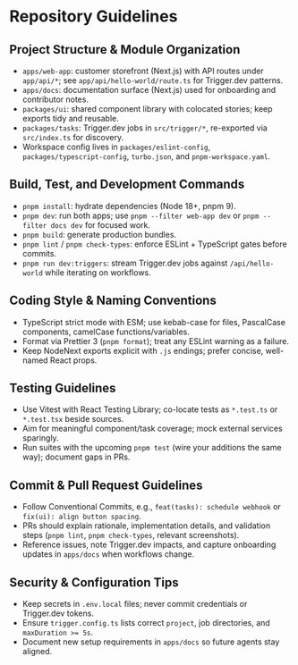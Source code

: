 # Repository Guidelines

## Project Structure & Module Organization
- `apps/web-app`: customer storefront (Next.js) with API routes under `app/api/*`; see `app/api/hello-world/route.ts` for Trigger.dev patterns.
- `apps/docs`: documentation surface (Next.js) used for onboarding and contributor notes.
- `packages/ui`: shared component library with colocated stories; keep exports tidy and reusable.
- `packages/tasks`: Trigger.dev jobs in `src/trigger/*`, re-exported via `src/index.ts` for discovery.
- Workspace config lives in `packages/eslint-config`, `packages/typescript-config`, `turbo.json`, and `pnpm-workspace.yaml`.

## Build, Test, and Development Commands
- `pnpm install`: hydrate dependencies (Node 18+, pnpm 9).
- `pnpm dev`: run both apps; use `pnpm --filter web-app dev` or `pnpm --filter docs dev` for focused work.
- `pnpm build`: generate production bundles.
- `pnpm lint` / `pnpm check-types`: enforce ESLint + TypeScript gates before commits.
- `pnpm run dev:triggers`: stream Trigger.dev jobs against `/api/hello-world` while iterating on workflows.

## Coding Style & Naming Conventions
- TypeScript strict mode with ESM; use kebab-case for files, PascalCase components, camelCase functions/variables.
- Format via Prettier 3 (`pnpm format`); treat any ESLint warning as a failure.
- Keep NodeNext exports explicit with `.js` endings; prefer concise, well-named React props.

## Testing Guidelines
- Use Vitest with React Testing Library; co-locate tests as `*.test.ts` or `*.test.tsx` beside sources.
- Aim for meaningful component/task coverage; mock external services sparingly.
- Run suites with the upcoming `pnpm test` (wire your additions the same way); document gaps in PRs.

## Commit & Pull Request Guidelines
- Follow Conventional Commits, e.g., `feat(tasks): schedule webhook` or `fix(ui): align button spacing`.
- PRs should explain rationale, implementation details, and validation steps (`pnpm lint`, `pnpm check-types`, relevant screenshots).
- Reference issues, note Trigger.dev impacts, and capture onboarding updates in `apps/docs` when workflows change.

## Security & Configuration Tips
- Keep secrets in `.env.local` files; never commit credentials or Trigger.dev tokens.
- Ensure `trigger.config.ts` lists correct `project`, job directories, and `maxDuration >= 5s`.
- Document new setup requirements in `apps/docs` so future agents stay aligned.
